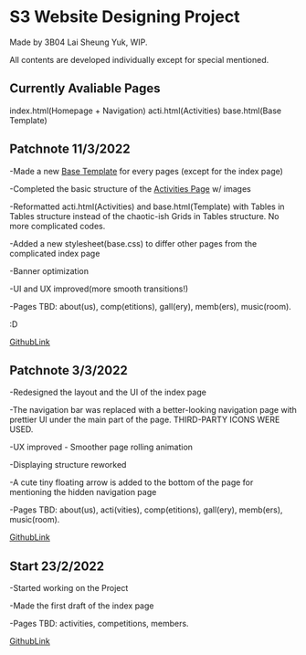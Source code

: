 # S3 Website Designing Project

Made by 3B04 Lai Sheung Yuk, WIP.

All contents are developed individually except for special mentioned.

## Currently Avaliable Pages

index.html(Homepage + Navigation)
acti.html(Activities)
base.html(Base Template)

## Patchnote 11/3/2022

-Made a new [Base Template](base.html) for every pages (except for the index page)

-Completed the basic structure of the [Activities Page](acti.html) w/ images

-Reformatted acti.html(Activities) and base.html(Template) with Tables in Tables structure instead of the chaotic-ish Grids in Tables structure. No more complicated codes.

-Added a new stylesheet(base.css) to differ other pages from the complicated index page

-Banner optimization

-UI and UX improved(more smooth transitions!)

-Pages TBD: about(us), comp(etitions), gall(ery), memb(ers), music(room).

:D

[GithubLink](https://github.com/PigeonEqwq/firstWebThirdDraft)

## Patchnote 3/3/2022

-Redesigned the layout and the UI of the index page

-The navigation bar was replaced with a better-looking navigation page with prettier UI under the main part of the page. THIRD-PARTY ICONS WERE USED.

-UX improved - Smoother page rolling animation

-Displaying structure reworked

-A cute tiny floating arrow is added to the bottom of the page for mentioning the hidden navigation page

-Pages TBD: about(us), acti(vities), comp(etitions), gall(ery), memb(ers), music(room).

[GithubLink](https://github.com/PigeonEqwq/firstWebSecondDraft)

## Start 23/2/2022

-Started working on the Project

-Made the first draft of the index page

-Pages TBD: activities, competitions, members.

[GithubLink](https://github.com/PigeonEqwq/firstWeb)
